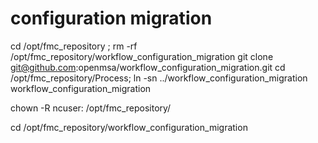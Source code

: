 # configuration migration

cd /opt/fmc_repository  ; 
rm -rf /opt/fmc_repository/workflow_configuration_migration
git clone git@github.com:openmsa/workflow_configuration_migration.git
cd /opt/fmc_repository/Process; 
ln -sn ../workflow_configuration_migration workflow_configuration_migration

chown -R ncuser: /opt/fmc_repository/

cd /opt/fmc_repository/workflow_configuration_migration

